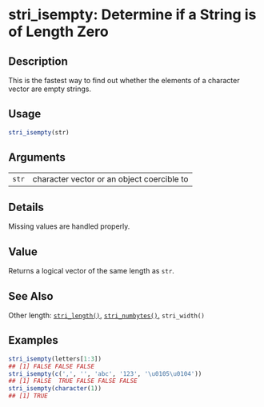 # stri\_isempty: Determine if a String is of Length Zero

## Description

This is the fastest way to find out whether the elements of a character vector are empty strings.

## Usage

```r
stri_isempty(str)
```

## Arguments

|       |                                            |
|-------|--------------------------------------------|
| `str` | character vector or an object coercible to |

## Details

Missing values are handled properly.

## Value

Returns a logical vector of the same length as `str`.

## See Also

Other length: [`stri_length()`,](stri_length.md) [`stri_numbytes()`,](stri_numbytes.md) `stri_width()`

## Examples




```r
stri_isempty(letters[1:3])
## [1] FALSE FALSE FALSE
stri_isempty(c(',', '', 'abc', '123', '\u0105\u0104'))
## [1] FALSE  TRUE FALSE FALSE FALSE
stri_isempty(character(1))
## [1] TRUE
```
